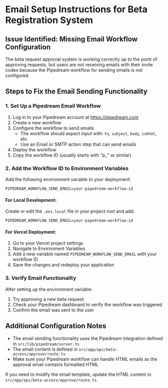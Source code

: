 # Email Setup Instructions for Beta Registration System

## Issue Identified: Missing Email Workflow Configuration

The beta request approval system is working correctly up to the point of approving requests, but users are not receiving emails with their invite codes because the Pipedream workflow for sending emails is not configured.

## Steps to Fix the Email Sending Functionality

### 1. Set Up a Pipedream Email Workflow

1. Log in to your Pipedream account at https://pipedream.com
2. Create a new workflow
3. Configure the workflow to send emails
   - The workflow should expect input with: `to`, `subject`, `body`, `isHtml`, etc.
   - Use an Email or SMTP action step that can send emails
4. Deploy the workflow
5. Copy the workflow ID (usually starts with "p_" or similar)

### 2. Add the Workflow ID to Environment Variables

Add the following environment variable to your deployment:

```
PIPEDREAM_WORKFLOW_SEND_EMAIL=your-pipedream-workflow-id
```

#### For Local Development:

Create or edit the `.env.local` file in your project root and add:

```
PIPEDREAM_WORKFLOW_SEND_EMAIL=your-pipedream-workflow-id
```

#### For Vercel Deployment:

1. Go to your Vercel project settings
2. Navigate to Environment Variables
3. Add a new variable named `PIPEDREAM_WORKFLOW_SEND_EMAIL` with your workflow ID
4. Save the changes and redeploy your application

### 3. Verify Email Functionality

After setting up the environment variable:

1. Try approving a new beta request
2. Check your Pipedream dashboard to verify the workflow was triggered
3. Confirm the email was sent to the user

## Additional Configuration Notes

- The email sending functionality uses the Pipedream integration defined in `src/lib/pipedream/server.ts`
- The email content is defined in `src/app/api/beta-access/approve/route.ts`
- Make sure your Pipedream workflow can handle HTML emails as the approval email contains formatted HTML

If you need to modify the email template, update the HTML content in `src/app/api/beta-access/approve/route.ts`. 